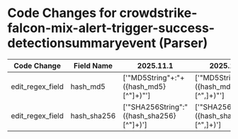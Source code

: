 # Code Changes for crowdstrike-falcon-mix-alert-trigger-success-detectionsummaryevent (Parser)

| Code Change | Field Name | 2025.11.1 | 2025.12.1 |
|-------------|------------|-----------|------------|
| edit_regex_field | hash_md5 | ['"MD5String"+:"+({hash_md5}[^"]+)"'] | ['"MD5String"+:"+({hash_md5}[^",]+)"'] |
| edit_regex_field | hash_sha256 | ['"SHA256String":"({hash_sha256}[^"]+)'] | ['"SHA256String":"({hash_sha256}[^",]+)'] |